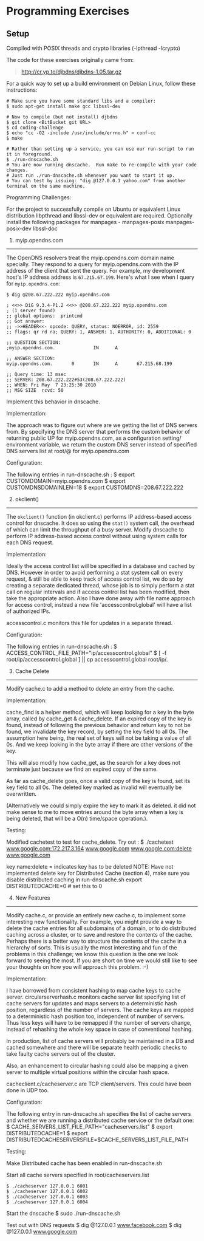 Programming Exercises
=======================

Setup
------
Compiled with POSIX threads and crypto libraries (-lpthread -lcrypto)

The code for these exercises originally came from:
> http://cr.yp.to/djbdns/djbdns-1.05.tar.gz

For a quick way to set up a build environment on Debian Linux, follow these instructions:

    # Make sure you have some standard libs and a compiler:
    $ sudo apt-get install make gcc libssl-dev
    
    # Now to compile (but not install) djbdns
    $ git clone <BitBucket git URL>
    $ cd coding-challenge
    $ echo "cc -O2 -include /usr/include/errno.h" > conf-cc
    $ make

    # Rather than setting up a service, you can use our run-script to run it in foreground.
    $ ./run-dnscache.sh
    # You are now running dnscache.  Run make to re-compile with your code changes.
    # Just run ./run-dnscache.sh whenever you want to start it up.
    # You can test by issuing: "dig @127.0.0.1 yahoo.com" from another terminal on the same machine.


Programming Challenges:

For the project to successfully compile on Ubuntu or equivalent Linux distribution libpthread and libssl-dev or equivalent are required.
Optionally install the following packages for manpages - manpages-posix manpages-posix-dev libssl-doc

1. myip.opendns.com
----------------

The OpenDNS resolvers treat the myip.opendns.com domain name
specially.  They respond to a query for myip.opendns.com with the IP
address of the client that sent the query.  For example, my
development host's IP address address is `67.215.67.199`.  Here's what I
see when I query for `myip.opendns.com`:

    $ dig @208.67.222.222 myip.opendns.com
    
    ; <<>> DiG 9.3.4-P1.2 <<>> @208.67.222.222 myip.opendns.com
    ; (1 server found)
    ;; global options:  printcmd
    ;; Got answer:
    ;; ->>HEADER<<- opcode: QUERY, status: NOERROR, id: 2559
    ;; flags: qr rd ra; QUERY: 1, ANSWER: 1, AUTHORITY: 0, ADDITIONAL: 0
    
    ;; QUESTION SECTION:
    ;myip.opendns.com.              IN      A
    
    ;; ANSWER SECTION:
    myip.opendns.com.       0       IN      A       67.215.68.199

    ;; Query time: 13 msec
    ;; SERVER: 208.67.222.222#53(208.67.222.222)
    ;; WHEN: Fri May  7 23:25:30 2010
    ;; MSG SIZE  rcvd: 50

Implement this behavior in dnscache.

Implementation:

The approach was to figure out where are we getting the list of DNS servers from.
By specifying the DNS server that performs the custom behavior of returning public UP
for myip.opendns.com, as a configuration setting/ environment variable, we return the
custom DNS server instead of specified DNS servers list at root/@ for myip.opendns.com

Configuration:

The following entries in run-dnscache.sh :
    $ export CUSTOMDOMAIN=myip.opendns.com
    $ export CUSTOMDNSDOMAINLEN=18
    $ export CUSTOMDNS=208.67.222.222


2. okclient()
----------------

The `okclient()` function (in okclient.c) performs IP address-based
access control for dnscache.  It does so using the `stat()` system call,
the overhead of which can limit the throughput of a busy server.
Modify dnscache to perform IP address-based access control without
using system calls for each DNS request.

Implementation:

Ideally the access control list will be specified in a database and cached by DNS.
However in order to avoid performing a stat system call on every request, & still be
able to keep track of access control list, we do so by creating a separate dedicated thread,
whose job is to simply perform a stat call on regular intervals and if access control list has
been modified, then take the appropriate action.
Also I have done away with file name approach for access control, instead a new file 'accesscontrol.global'
will have a list of authorized IPs.

accesscontrol.c monitors this file for updates in a separate thread.

Configuration:

The following entries in run-dnscache.sh :
    $ ACCESS_CONTROL_FILE_PATH="ip/accesscontrol.global"
    $ [ -f root/ip/accesscontrol.global  ] || cp accesscontrol.global root/ip/.



3. Cache Delete
-----------------

Modify cache.c to add a method to delete an entry from the cache.

Implementation:

cache_find is a helper method, which will keep looking for a key in the byte array, called by cache_get & cache_delete.
If an expired copy of the key is found, instead of following the previous behavior and return key to not be found,
we invalidate the key record, by setting the key field to all 0s. The assumption here being, the real set of keys
will not be taking a value of all 0s. And we keep looking in the byte array if there are other versions of the key.

This will also modify how cache_get, as the search for a key does not terminate just because we find an expired copy of the same.

As far as cache_delete goes, once a valid copy of the key is found, set its key field to all 0s.
The deleted key marked as invalid will eventually be overwritten.

(Alternatively we could simply expire the key to mark it as deleted.
it did not make sense to me to move entries around the byte array when a key is being deleted,
that will be a O(n) time/space operation.).

Testing:

Modified cachetest to test for cache_delete.
Try out :
    $ ./cachetest www.google.com:172.217.3.164 www.google.com www.google.com:delete www.google.com

key name:delete = indicates key has to be deleted
NOTE: Have not implemented delete key for Distributed Cache (section 4), make sure you disable
distributed caching in run-dnscache.sh
export DISTRIBUTEDCACHE=0  # set this to 0

4. New Features
----------------
Modify cache.c, or provide an
entirely new cache.c, to implement some interesting new functionality.
For example, you might provide a way to delete the cache entries for
all subdomains of a domain, or to do distributed caching across a
cluster, or to save and restore the contents of the cache.  Perhaps
there is a better way to structure the contents of the cache in a
hierarchy of sorts.  This is usually the most interesting and fun of
the problems in this challenge;  we know this question is the one we
look forward to seeing the most. If you are short on time we would
still like to see your thoughts on how you will approach this problem. :-)


Implementation:

I have borrowed from consistent hashing to map cache keys to cache server.
circularserverhash.c monitors cache server list specifying list of cache servers for updates
and maps servers to a deterministic hash position, regardless of the number of servers.
The cache keys are mapped to a deterministic hash position too, independent of number of servers.
Thus less keys will have to be remapped if the number of servers change, instead of rehashing
the whole key space in case of conventional hashing.

In production, list of cache servers will probably be maintained in a DB and cached somewhere and
there will be separate health periodic checks to take faulty cache servers out of the cluster.

Also, an enhancement to circular hashing could also be mapping a given server to multiple virtual positions
within the circular hash space.

cacheclient.c/cacheserver.c are TCP client/servers. This could have been done in UDP too.


Configuration:

The following entry in run-dnscache.sh specifies the list of cache servers
and whether we are running a distributed cache service or the default one:
    $ CACHE_SERVERS_LIST_FILE_PATH="cacheservers.list"
    $ export DISTRIBUTEDCACHE=1
    $ export DISTRIBUTEDCACHESERVERSFILE=$CACHE_SERVERS_LIST_FILE_PATH


Testing:

Make Distributed cache has been enabled in run-dnscache.sh

Start all cache servers specified in root/cacheservers.list

    $ ./cacheserver 127.0.0.1 6001
    $ ./cacheserver 127.0.0.1 6002
    $ ./cacheserver 127.0.0.1 6003
    $ ./cacheserver 127.0.0.1 6004

Start the dnscache 
    $ sudo ./run-dnscache.sh

Test out with DNS requests
    $ dig @127.0.0.1 www.facebook.com
    $ dig @127.0.0.1 www.google.com
